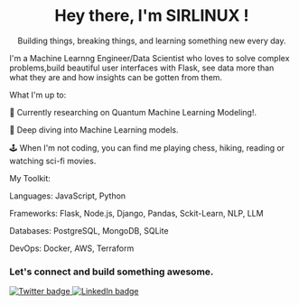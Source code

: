 <div align="center">
<h1>Hey there, I'm SIRLINUX !</h1>
<p>Building things, breaking things, and learning something new every day.</p>
</div>

I'm a Machine Learnng Engineer/Data Scientist who loves to solve complex problems,build beautiful user interfaces with Flask, see data more than what they are and how insights can be gotten from them. 

What I'm up to:

🚀 Currently researching on Quantum Machine Learning Modeling!.

🧠 Deep diving into Machine Learning models.

🕹️ When I'm not coding, you can find me playing chess, hiking, reading or watching sci-fi movies.

My Toolkit:

Languages: JavaScript, Python

Frameworks: Flask, Node.js, Django, Pandas, Sckit-Learn, NLP, LLM 

Databases: PostgreSQL, MongoDB, SQLite

DevOps: Docker, AWS, Terraform

<h3>Let's connect and build something awesome.</h3>
<a href="https://twitter.com/Sirlinuxx">
<img src="https://www.google.com/search?q=https://img.shields.io/badge/Twitter-1DA1F2%3Fstyle%3Dfor-the-badge%26logo%3Dtwitter%26logoColor%3Dwhite" alt="Twitter badge">
</a>
<a href="https://www.google.com/search?q=https://linkedin.com/in/[YourLinkedInProfile]">
<img src="https://www.google.com/search?q=https://img.shields.io/badge/LinkedIn-0077B5%3Fstyle%3Dfor-the-badge%26logo%3Dlinkedin%26logoColor%3Dwhite" alt="LinkedIn badge">
</a>
</div>
